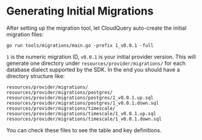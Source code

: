 # Generating Initial Migrations

After setting up the migration tool, let CloudQuery auto-create the initial migration files:
```
go run tools/migrations/main.go -prefix 1_v0.0.1 -full
```

`1` is the numeric migration ID, `v0.0.1` is your initial provider version. This will generate one directory under `resources/provider/migrations/` for each database dialect supported by the SDK. In the end you should have a directory structure like:

```
resources/provider/migrations/
resources/provider/migrations/postgres/
resources/provider/migrations/postgres/1_v0.0.1.up.sql
resources/provider/migrations/postgres/1_v0.0.1.down.sql
resources/provider/migrations/timescale/
resources/provider/migrations/timescale/1_v0.0.1.up.sql
resources/provider/migrations/timescale/1_v0.0.1.down.sql
```

You can check these files to see the table and key definitions. 
